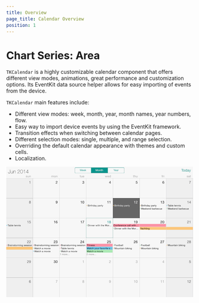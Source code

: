 ```yaml
---
title: Overview
page_title: Calendar Overview
position: 1
---
```


# Chart Series: Area

<code>TKCalendar</code> is a highly customizable calendar component that offers different view modes, animations, great performance and customization options. Its EventKit data source helper allows for easy importing of events from the device.

<code>TKCalendar</code> main features include:

- Different view modes: week, month, year, month names, year numbers, flow.
- Easy way to import device events by using the EventKit framework.
- Transition effects when switching between calendar pages.
- Different selection modes: single, multiple, and range selection.
- Overriding the default calendar appearance with themes and custom cells.
- Localization.

<img src="../images/calendar-overview001.png"/>
